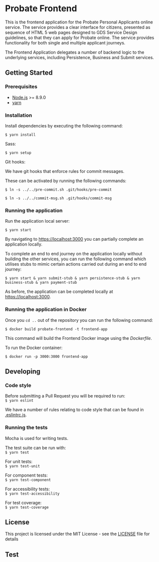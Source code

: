 # Probate Frontend
This is the frontend application for the Probate Personal Applicants online service. The service provides a clear interface for citizens, presented as sequence of HTML 5 web pages designed to GDS Service Design guidelines, so that they can apply for Probate online. The service provides functionality for both single and multiple applicant journeys.

The Frontend Application delegates a number of backend logic to the underlying services, including Persistence, Business and Submit services.

## Getting Started
### Prerequisites
- [Node.js](nodejs.org) >= 8.9.0
- [yarn](yarnpkg.com)

### Installation
Install dependencies by executing the following command:  

```
$ yarn install
```

Sass:  

```
$ yarn setup
```

Git hooks:  

We have git hooks that enforce rules for commit messages.

These can be activated by running the following commands:  
```
$ ln -s ../../pre-commit.sh .git/hooks/pre-commit
```

```
$ ln -s ../../commit-msg.sh .git/hooks/commit-msg
```

### Running the application
Run the application local server:  

```
$ yarn start
```

By navigating to [https://localhost:3000](https://localhost:3000) you can partially complete an application locally.

To complete an end to end journey on the application locally without building the other services, you can run the following command which utilises stubs to mimic certain actions carried out during an end to end journey:  

`$ yarn start & yarn submit-stub & yarn persistence-stub & yarn business-stub & yarn payment-stub`

As before, the application can be completed locally at [https://localhost:3000](https://localhost:3000).

### Running the application in Docker
Once you `cd ..` out of the repository you can run the following command:  
```
$ docker build probate-frontend -t frontend-app
```
This command will build the Frontend Docker image using the *Dockerfile*.  

To run the Docker container:  
```
$ docker run -p 3000:3000 frontend-app
```

## Developing
### Code style
Before submitting a Pull Request you will be required to run:  
`$ yarn eslint`

We have a number of rules relating to code style that can be found in [.eslintrc.js](https://github.com/hmcts/probate-frontend/blob/develop/.eslintrc.js).

### Running the tests
Mocha is used for writing tests.  

The test suite can be run with:  
`$ yarn test`

For unit tests:  
`$ yarn test-unit`

For component tests:  
`$ yarn test-component`

For accessibility tests:  
`$ yarn test-accessibility`

For test coverage:  
`$ yarn test-coverage`

## License
This project is licensed under the MIT License - see the [LICENSE](https://github.com/hmcts/probate-frontend/blob/develop/LICENSE.md) file for details

## Test
